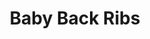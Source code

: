 ---
title: Baby Back Ribs
id: 008
price: 250
tags:
  - May
  - Labor Day
  - Cooking
  - Grocery
  - BBQ
start_date: 2019-05-01 00:00:00
stop_date: 2019-05-31 00:00:00
youtube_video_id: 3zf6OIiCG-4
---